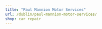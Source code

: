 ```yaml
---
title: "Paul Mannion Motor Services"
url: /dublin/paul-mannion-motor-services/
shop: car repair
---
```

